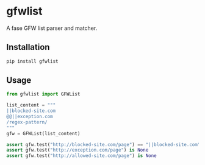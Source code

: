 # gfwlist

A fase GFW list parser and matcher.

## Installation

```bash
pip install gfwlist
```

## Usage

```python
from gfwlist import GFWList

list_content = """
||blocked-site.com
@@||exception.com
/regex-pattern/
"""
gfw = GFWList(list_content)

assert gfw.test("http://blocked-site.com/page") == "||blocked-site.com"
assert gfw.test("http://exception.com/page") is None
assert gfw.test("http://allowed-site.com/page") is None
```
